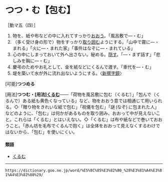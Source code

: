 # つつ・む【包む】

［動マ五（四）］
1. 物を、紙や布などの中に入れてすっかり[おおう](おおう（覆う／被う／蔽う／蓋う／掩う）)。「風呂敷で―・む」
2. （多く受け身の形で）物をすっかり[取り囲む](とりかこむ（取り囲む）)ようにする。「山中で霧に―・まれる」「火に―・まれた家」「事件はなぞに―・まれている」
3. 心の中にしまっておいて外へ出さない。秘める。[隠す](かくす（隠す）)。「―・まず話す」「悲しみを胸に―・む」
4. 慶弔のためやお礼として、金を紙などにくるんで渡す。「車代を―・む」
5. 堤を築いて水が外に流れ出ないようにする。〈[新撰字鏡](https://dictionary.goo.ne.jp/word/%E6%96%B0%E6%92%B0%E5%AD%97%E9%8F%A1/#jn-114839)〉
    

\[可能\]**つつめる**

\[用法\]**つつむ・\[用法\][くるむ](https://dictionary.goo.ne.jp/word/%E5%8C%85%E3%82%80_%28%E3%81%8F%E3%82%8B%E3%82%80%29/#jn-64474)**――「荷物を風呂敷に包む（くるむ）」「包んで（くるんで）ある紙も黄色くなっている」など、物をおおう意では相通じて用いられる。◇「贈り物をきれいな紙で包む」「祝儀を包む」「謎 (なぞ) に包まれた人」などのように、「包む」は何かがあるものを取り囲み、おおって中が見えないこと。これらは「くるむ」とはいえない。◇「くるむ」は布や紙などで巻いておおうこと。「赤ん坊を毛布でくるんで抱く」は全体をおおって見えなくするわけではないから、「包む」を使いにくい。

#### 類語

-   [くるむ](https://dictionary.goo.ne.jp/word/%E5%8C%85%E3%82%80_%28%E3%81%8F%E3%82%8B%E3%82%80%29/#jn-64474)

---
`https://dictionary.goo.ne.jp/word/%E5%8C%85%E3%82%80_%28%E3%81%A4%E3%81%A4%E3%82%80%29/`